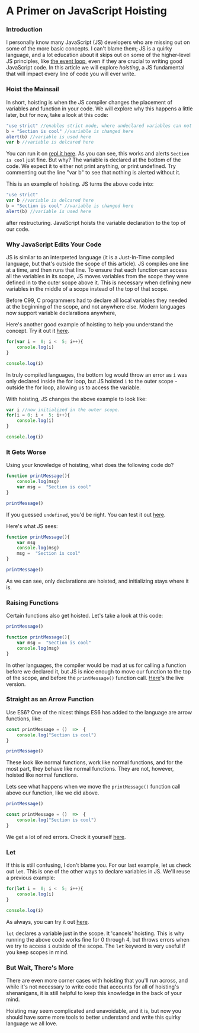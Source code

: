 # A Primer on JavaScript Hoisting
### Introduction
I personally know many JavaScript (JS) developers who are missing out on some of the more basic concepts. I can't blame them; JS is a quirky language, and a lot education about it skips out on some of the higher-level JS principles, like [the event loop](https://www.section.io/engineering-education/event-loop-explained/), even if they are crucial to writing good JavaScript code. In this article we will explore *hoisting*, a JS fundamental that will impact every line of code you will ever write.

### Hoist the Mainsail
In short, hoisting is when the JS compiler changes the placement of variables and function in your code. We will explore why this happens a little later, but for now, take a look at this code:
~~~javascript
"use strict" //enables strict mode, where undeclared variables can not be used
b = "Section is cool" //variable is changed here
alert(b) //variable is used here
var b //variable is delcared here
~~~
You can run it on [repl.it here](https://repl.it/@NadivGold/Hoisting1).
As you can see, this works and alerts `Section is cool` just fine. But why? The variable is declared at the bottom of the code. We expect it to either not print anything, or print undefined. Try commenting out the line "var b" to see that nothing is alerted without it. 

This is an example of hoisting. JS turns the above code into:
~~~javascript
"use strict"
var b //variable is delcared here
b = "Section is cool" //variable is changed here
alert(b) //variable is used here
~~~ 
 after restructuring. JavaScript hoists the variable declaration to the top of our code. 

### Why JavaScript Edits Your Code

JS is similar to an interpreted language (it is a Just-In-Time compiled language, but that's outside the scope of this article). JS compiles one line at a time, and then runs that line. To ensure that each function can access all the variables in its scope, JS moves variables from the scope they were defined in to the outer scope above it. This is necessary when defining new variables in the middle of a scope instead of the top of that scope.

Before C99, C programmers had to declare all local variables they needed at the beginning of the scope, and not anywhere else. Modern languages now support variable declarations anywhere, 

Here's another good example of hoisting to help you understand the concept. Try it out it [here](https://repl.it/@NadivGold/Hoisting2).
~~~javascript
for(var i =  0; i <  5; i++){
	console.log(i)
}

console.log(i)
~~~
In truly compiled languages, the bottom log would throw an error as `i` was only declared inside the for loop, but JS hoisted `i` to the outer scope - outside the for loop, allowing us to access the variable.

With hoisting, JS changes the above example to look like:
~~~javascript
var i //now initialized in the outer scope.
for(i = 0; i <  5; i++){
	console.log(i)
}

console.log(i)
~~~ 
### It Gets Worse
Using your knowledge of hoisting, what does the following code do? 
~~~javascript
function printMessage(){
	console.log(msg)
	var msg =  "Section is cool"
}

printMessage()
~~~
If you guessed `undefined`, you'd be right. You can test it out [here](https://repl.it/@NadivGold/Hoisting3).

Here's what JS sees:
~~~javascript
function printMessage(){
	var msg
	console.log(msg)
	msg =  "Section is cool"
}

printMessage()
~~~
As we can see, only declarations are hoisted, and initializing stays where it is. 
### Raising Functions
Certain functions also get hoisted. Let's take a look at this code:
~~~javascript
printMessage()

function printMessage(){
	var msg =  "Section is cool"
	console.log(msg)
}
~~~
In other languages, the compiler would be mad at us for calling a function before we declared it, but JS is nice enough to move our function to the top of the scope, and before the `printMessage()` function call. [Here](https://repl.it/@NadivGold/Hoisting4)'s the live version. 

### Straight as an Arrow Function

Use ES6? One of the nicest things ES6 has added to the language are arrow functions, like:
~~~javascript
const printMessage = ()  =>  {
	console.log("Section is cool")
}

printMessage()
~~~
These look like normal functions, work like normal functions, and for the most part, they behave like normal functions. They are not, however, hoisted like normal functions. 
 
 Lets see what happens when we move the `printMessage()` function call above our function, like we did above. 
~~~javascript
printMessage()

const printMessage = ()  =>  {
	console.log("Section is cool")
}
~~~
We get a lot of red errors. Check it yourself [here](https://repl.it/@NadivGold/Hoisting5). 

### Let

If this is still confusing, I don't blame you.  For our last example, let us check out `let`. This is one of the other ways to declare variables in JS. We'll reuse a previous example:
~~~javascript
for(let i =  0; i <  5; i++){
	console.log(i)
}

console.log(i)
~~~
As always, you can try it out [here](https://repl.it/@NadivGold/Hoisting6).

`let` declares a variable just in the scope. It 'cancels' hoisting. This is why running the above code works fine for 0 through 4, but throws errors when we try to access `i` outside of the scope. The `let` keyword is very useful if you keep scopes in mind. 

### But Wait, There's More

There are even more corner cases with hoisting that you'll run across, and while it's not necessary to write code that accounts for all of hoisting's shenanigans, it is still helpful to keep this knowledge in the back of your mind.

Hoisting may seem complicated and unavoidable, and it is, but now you should have some more tools to better understand and write this quirky language we all love.  
<!--stackedit_data:
eyJoaXN0b3J5IjpbMTQyMzgwNjY5OSw1Nzg5ODgyODEsNTc3Mj
EwNjU4LC0xNTE2MjQ1NDc1LDk4MzQ3MDkwOV19
-->